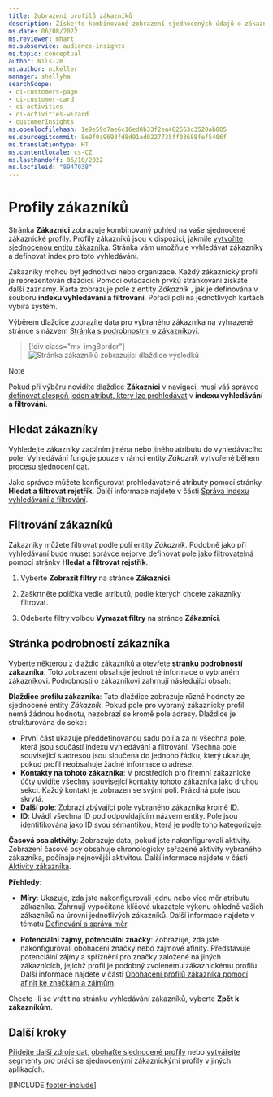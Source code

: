 ```yaml
---
title: Zobrazení profilů zákazníků
description: Získejte kombinované zobrazení sjednocených údajů o zákaznících.
ms.date: 06/08/2022
ms.reviewer: mhart
ms.subservice: audience-insights
ms.topic: conceptual
author: Nils-2m
ms.author: nikeller
manager: shellyha
searchScope:
- ci-customers-page
- ci-customer-card
- ci-activities
- ci-activities-wizard
- customerInsights
ms.openlocfilehash: 1e9e59d7ae6c16ed8b33f2ea482563c3520ab885
ms.sourcegitcommit: 8e9f0a9693fd8d91ad0227735ff03688fef5406f
ms.translationtype: HT
ms.contentlocale: cs-CZ
ms.lasthandoff: 06/10/2022
ms.locfileid: "8947038"
---
```

# <a name="customer-profiles"></a>Profily zákazníků

Stránka **Zákazníci** zobrazuje kombinovaný pohled na vaše sjednocené zákaznické profily. Profily zákazníků jsou k dispozici, jakmile [vytvoříte sjednocenou entitu zákazníka](data-unification.md). Stránka vám umožňuje vyhledávat zákazníky a definovat index pro toto vyhledávání.

Zákazníky mohou být jednotlivci nebo organizace. Každý zákaznický profil je reprezentován dlaždicí. Pomocí ovládacích prvků stránkování získáte další záznamy. Karta zobrazuje pole z entity *Zákazník* , jak je definována v souboru **indexu vyhledávání a filtrování**. Pořadí polí na jednotlivých kartách vybírá systém.

Výběrem dlaždice zobrazíte data pro vybraného zákazníka na vyhrazené stránce s názvem [Stránka s podrobnostmi o zákazníkovi](customer-profiles.md#customer-details-page).

> [!div class="mx-imgBorder"]
> ![Stránka zákazníků zobrazující dlaždice výsledků](media/customers-page-result-tiles-B2C.png "Stránka zákazníků zobrazující dlaždice výsledků")

> [!NOTE]
> Pokud při výběru nevidíte dlaždice **Zákazníci** v navigaci, musí váš správce [definovat alespoň jeden atribut, který lze prohledávat](search-filter-index.md) v **indexu vyhledávání a filtrování**.

## <a name="search-for-customers"></a>Hledat zákazníky

Vyhledejte zákazníky zadáním jména nebo jiného atributu do vyhledávacího pole. Vyhledávání funguje pouze v rámci entity *Zákazník* vytvořené během procesu sjednocení dat.

Jako správce můžete konfigurovat prohledávatelné atributy pomocí stránky **Hledat a filtrovat rejstřík**. Další informace najdete v části [Správa indexu vyhledávání a filtrování](search-filter-index.md).

## <a name="filter-customers"></a>Filtrování zákazníků

Zákazníky můžete filtrovat podle polí entity *Zákazník*. Podobně jako při vyhledávání bude muset správce nejprve definovat pole jako filtrovatelná pomocí stránky **Hledat a filtrovat rejstřík**.

1. Vyberte **Zobrazit filtry** na stránce **Zákazníci**.

1. Zaškrtněte políčka vedle atributů, podle kterých chcete zákazníky filtrovat.

1. Odeberte filtry volbou **Vymazat filtry** na stránce **Zákazníci**.

## <a name="customer-details-page"></a>Stránka podrobností zákazníka

Vyberte některou z dlaždic zákazníků a otevřete **stránku podrobností zákazníka**. Toto zobrazení obsahuje jednotné informace o vybraném zákazníkovi. Podrobnosti o zákazníkovi zahrnují následující obsah:

**Dlaždice profilu zákazníka**: Tato dlaždice zobrazuje různé hodnoty ze sjednocené entity *Zákazník*. Pokud pole pro vybraný zákaznický profil nemá žádnou hodnotu, nezobrazí se kromě pole adresy. Dlaždice je strukturována do sekcí:

- První část ukazuje předdefinovanou sadu polí a za ní všechna pole, která jsou součástí indexu vyhledávání a filtrování. Všechna pole související s adresou jsou sloučena do jednoho řádku, který ukazuje, pokud profil neobsahuje žádné informace o adrese.
- **Kontakty na tohoto zákazníka**: V prostředích pro firemní zákaznické účty uvidíte všechny související kontakty tohoto zákazníka jako druhou sekci. Každý kontakt je zobrazen se svými poli. Prázdná pole jsou skrytá.
- **Další pole**: Zobrazí zbývající pole vybraného zákazníka kromě ID.
- **ID**: Uvádí všechna ID pod odpovídajícím názvem entity. Pole jsou identifikována jako ID svou sémantikou, která je podle toho kategorizuje.

**Časová osa aktivity**: Zobrazuje data, pokud jste nakonfigurovali aktivity. Zobrazení časové osy obsahuje chronologicky seřazené aktivity vybraného zákazníka, počínaje nejnovější aktivitou. Další informace najdete v části [Aktivity zákazníka](activities.md).

**Přehledy**:

- **Míry**: Ukazuje, zda jste nakonfigurovali jednu nebo více měr atributu zákazníka. Zahrnují vypočítané klíčové ukazatele výkonu ohledně vašich zákazníků na úrovni jednotlivých zákazníků. Další informace najdete v tématu [Definování a správa měr](measures.md).

- **Potenciální zájmy, potenciální značky**: Zobrazuje, zda jste nakonfigurovali obohacení značky nebo zájmové afinity. Představuje potenciální zájmy a spříznění pro značky založené na jiných zákaznících, jejichž profil je podobný zvolenému zákaznickému profilu. Další informace najdete v části [Obohacení profilů zákazníka pomocí afinit ke značkám a zájmům](enrichment-microsoft.md).

Chcete -li se vrátit na stránku vyhledávání zákazníků, vyberte **Zpět k zákazníkům**.

## <a name="next-steps"></a>Další kroky

[Přidejte další zdroje dat](data-sources.md), [obohaťte sjednocené profily](enrichment-hub.md) nebo [vytvářejte segmenty](segments.md) pro práci se sjednocenými zákaznickými profily v jiných aplikacích.

[!INCLUDE [footer-include](includes/footer-banner.md)]
